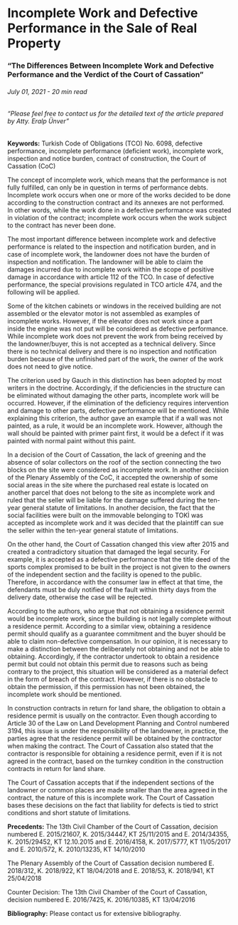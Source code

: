 <BlogMetaDecorator folder="generic" image="generic.jpg" imageAlt="image alt" description="The Differences Between Incomplete Work and Defective Performance and the Verdict of the Court of Cassation" title="UnverLegal - Incomplete Work and Defective Performance in the Sale of Real Property" />

# Incomplete Work and Defective Performance in the Sale of Real Property

### “The Differences Between Incomplete Work and Defective Performance and the Verdict of the Court of Cassation”

###### July 01, 2021 - 20 min read

###### “Please feel free to contact us for the detailed text of the article prepared by Atty. Eralp Ünver”

**Keywords:** Turkish Code of Obligations (TCO) No. 6098, defective performance, incomplete performance (deficient work), incomplete work, inspection and notice burden, contract of construction, the Court of Cassation (CoC)

The concept of incomplete work, which means that the performance is not fully fulfilled, can only be in question in terms of performance debts. Incomplete work occurs when one or more of the works decided to be done according to the construction contract and its annexes are not performed. In other words, while the work done in a defective performance was created in violation of the contract; incomplete work occurs when the work subject to the contract has never been done. 

The most important difference between incomplete work and defective performance is related to the inspection and notification burden, and in case of incomplete work, the landowner does not have the burden of inspection and notification. The landowner will be able to claim the damages incurred due to incomplete work within the scope of positive damage in accordance with article 112 of the TCO. In case of defective performance, the special provisions regulated in TCO article 474, and the following will be applied. 

Some of the kitchen cabinets or windows in the received building are not assembled or the elevator motor is not assembled as examples of incomplete works. However, if the elevator does not work since a part inside the engine was not put will be considered as defective performance. While incomplete work does not prevent the work from being received by the landowner/buyer, this is not accepted as a technical delivery. Since there is no technical delivery and there is no inspection and notification burden because of the unfinished part of the work, the owner of the work does not need to give notice.

The criterion used by Gauch in this distinction has been adopted by most writers in the doctrine. Accordingly, if the deficiencies in the structure can be eliminated without damaging the other parts, incomplete work will be occurred. However, if the elimination of the deficiency requires intervention and damage to other parts, defective performance will be mentioned. While explaining this criterion, the author gave an example that if a wall was not painted, as a rule, it would be an incomplete work. However, although the wall should be painted with primer paint first, it would be a defect if it was painted with normal paint without this paint. 

In a decision of the Court of Cassation, the lack of greening and the absence of solar collectors on the roof of the section connecting the two blocks on the site were considered as incomplete work. In another decision of the Plenary Assembly of the CoC, it accepted the ownership of some social areas in the site where the purchased real estate is located on another parcel that does not belong to the site as incomplete work and ruled that the seller will be liable for the damage suffered during the ten-year general statute of limitations. In another decision, the fact that the social facilities were built on the immovable belonging to TOKİ was accepted as incomplete work and it was decided that the plaintiff can sue the seller within the ten-year general statute of limitations.

On the other hand, the Court of Cassation changed this view after 2015 and created a contradictory situation that damaged the legal security. For example, it is accepted as a defective performance that the title deed of the sports complex promised to be built in the project is not given to the owners of the independent section and the facility is opened to the public. Therefore, in accordance with the consumer law in effect at that time, the defendants must be duly notified of the fault within thirty days from the delivery date, otherwise the case will be rejected. 

According to the authors, who argue that not obtaining a residence permit would be incomplete work, since the building is not legally complete without a residence permit. According to a similar view, obtaining a residence permit should qualify as a guarantee commitment and the buyer should be able to claim non-defective compensation. In our opinion, it is necessary to make a distinction between the deliberately not obtaining and not be able to obtaining. Accordingly, if the contractor undertook to obtain a residence permit but could not obtain this permit due to reasons such as being contrary to the project, this situation will be considered as a material defect in the form of breach of the contract. However, if there is no obstacle to obtain the permission, if this permission has not been obtained, the incomplete work should be mentioned. 

In construction contracts in return for land share, the obligation to obtain a residence permit is usually on the contractor. Even though according to Article 30 of the Law on Land Development Planning and Control numbered 3194, this issue is under the responsibility of the landowner, in practice, the parties agree that the residence permit will be obtained by the contractor when making the contract. The Court of Cassation also stated that the contractor is responsible for obtaining a residence permit, even if it is not agreed in the contract, based on the turnkey condition in the construction contracts in return for land share. 

The Court of Cassation accepts that if the independent sections of the landowner or common places are made smaller than the area agreed in the contract, the nature of this is incomplete work. The Court of Cassation bases these decisions on the fact that liability for defects is tied to strict conditions and short statute of limitations.

**Precedents:** 
The 13th Civil Chamber of the Court of Cassation, decision numbered E. 2015/21607, K. 2015/34447, KT 25/11/2015 and E. 2014/34355, K. 2015/29452, KT 12.10.2015 and E. 2016/4158, K. 2017/5777, KT 11/05/2017 and E. 2010/572, K. 2010/13235, KT 14/10/2010

The Plenary Assembly of the Court of Cassation decision numbered E. 2018/312, K. 2018/922, KT 18/04/2018 and E. 2018/53, K. 2018/941, KT  25/04/2018

Counter Decision: The 13th Civil Chamber of the Court of Cassation, decision numbered E. 2016/7425, K. 2016/10385, KT 13/04/2016

**Bibliography:** Please contact us for extensive bibliography.